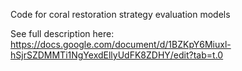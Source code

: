 Code for coral restoration strategy evaluation models

See full description here: https://docs.google.com/document/d/1BZKpY6Miuxl-hSjrSZDMMTi1NgYexdEllyUdFK8ZDHY/edit?tab=t.0
